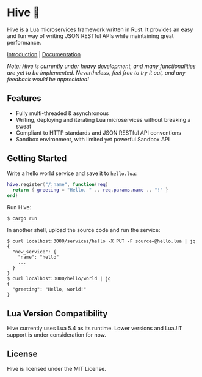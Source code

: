 # Hive 🐝

Hive is a Lua microservices framework written in Rust. It provides an easy and fun way of writing JSON RESTful APIs while maintaining great performance.

[Introduction](https://space.hackereric.xyz/blog/what-is-hive/) | [Documentation](https://hackerer1c.github.io/hive-doc)

*Note: Hive is currently under heavy development, and many functionalities are yet to be implemented. Nevertheless, feel free to try it out, and any feedback would be appreciated!*

## Features

- Fully multi-threaded & asynchronous
- Writing, deploying and iterating Lua microservices without breaking a sweat
- Compliant to HTTP standards and JSON RESTful API conventions
- Sandbox environment, with limited yet powerful Sandbox API

## Getting Started

Write a hello world service and save it to `hello.lua`:
```lua
hive.register("/:name", function(req)
  return { greeting = "Hello, " .. req.params.name .. "!" }
end)
```

Run Hive:
```console
$ cargo run
```

In another shell, upload the source code and run the service:
```console
$ curl localhost:3000/services/hello -X PUT -F source=@hello.lua | jq
{
  "new_service": {
    "name": "hello"
    ...
  }
}
$ curl localhost:3000/hello/world | jq
{
  "greeting": "Hello, world!"
}
```


## Lua Version Compatibility

Hive currently uses Lua 5.4 as its runtime. Lower versions and LuaJIT support is under consideration for now.

## License

Hive is licensed under the MIT License.
